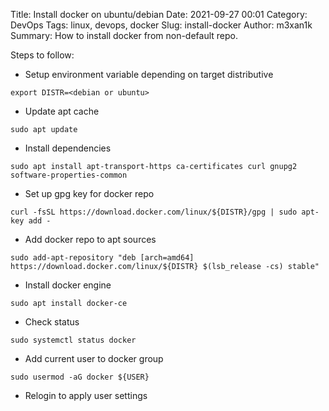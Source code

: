Title: Install docker on ubuntu/debian
Date: 2021-09-27 00:01
Category: DevOps
Tags: linux, devops, docker
Slug: install-docker
Author: m3xan1k
Summary: How to install docker from non-default repo.


Steps to follow:

* Setup environment variable depending on target distributive

```
export DISTR=<debian or ubuntu>
```
>


* Update apt cache

```
sudo apt update
```
>

* Install dependencies

```
sudo apt install apt-transport-https ca-certificates curl gnupg2 software-properties-common
```
>

* Set up gpg key for docker repo
```
curl -fsSL https://download.docker.com/linux/${DISTR}/gpg | sudo apt-key add -
```
>

* Add docker repo to apt sources


```
sudo add-apt-repository "deb [arch=amd64] https://download.docker.com/linux/${DISTR} $(lsb_release -cs) stable"
```
>


* Install docker engine

```
sudo apt install docker-ce
```
>

* Check status

```
sudo systemctl status docker
```
>

* Add current user to docker group

```
sudo usermod -aG docker ${USER}
```
>

* Relogin to apply user settings
